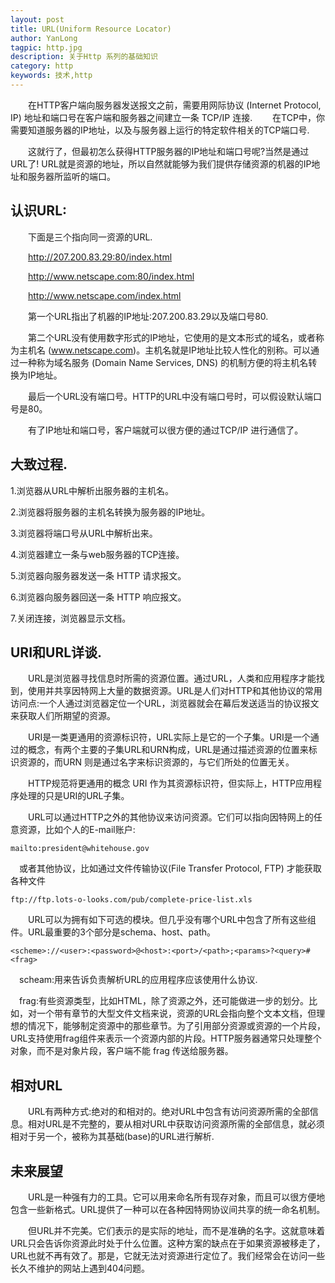 ```yaml
---
layout: post
title: URL(Uniform Resource Locator)
author: YanLong
tagpic: http.jpg
description: 关于Http 系列的基础知识
category: http
keywords: 技术,http
---
```



&emsp;&emsp;在HTTP客户端向服务器发送报文之前，需要用网际协议 (Internet Protocol, IP) 地址和端口号在客户端和服务器之间建立一条 TCP/IP 连接.
&emsp;&emsp;在TCP中，你需要知道服务器的IP地址，以及与服务器上运行的特定软件相关的TCP端口号.

&emsp;&emsp;这就行了，但最初怎么获得HTTP服务器的IP地址和端口号呢?当然是通过URL了! URL就是资源的地址，所以自然就能够为我们提供存储资源的机器的IP地址和服务器所监听的端口。

认识URL:
----------

&emsp;&emsp;下面是三个指向同一资源的URL.

&emsp;&emsp;http://207.200.83.29:80/index.html

&emsp;&emsp;http://www.netscape.com:80/index.html

&emsp;&emsp;http://www.netscape.com/index.html

&emsp;&emsp;第一个URL指出了机器的IP地址:207.200.83.29以及端口号80.

&emsp;&emsp;第二个URL没有使用数字形式的IP地址，它使用的是文本形式的域名，或者称为主机名 (www.netscape.com)。主机名就是IP地址比较人性化的别称。可以通过一种称为域名服务 (Domain Name Services, DNS) 的机制方便的将主机名转换为IP地址。

&emsp;&emsp;最后一个URL没有端口号。HTTP的URL中没有端口号时，可以假设默认端口号是80。

&emsp;&emsp;有了IP地址和端口号，客户端就可以很方便的通过TCP/IP 进行通信了。

大致过程.
-------
1.浏览器从URL中解析出服务器的主机名。

2.浏览器将服务器的主机名转换为服务器的IP地址。

3.浏览器将端口号从URL中解析出来。

4.浏览器建立一条与web服务器的TCP连接。

5.浏览器向服务器发送一条 HTTP 请求报文。

6.浏览器向服务器回送一条 HTTP 响应报文。

7.关闭连接，浏览器显示文档。



URI和URL详谈.
----------

&emsp;&emsp;URL是浏览器寻找信息时所需的资源位置。通过URL，人类和应用程序才能找到，使用并共享因特网上大量的数据资源。URL是人们对HTTP和其他协议的常用访问点:一个人通过浏览器定位一个URL，浏览器就会在幕后发送适当的协议报文来获取人们所期望的资源。

&emsp;&emsp;URI是一类更通用的资源标识符，URL实际上是它的一个子集。URI是一个通过的概念，有两个主要的子集URL和URN构成，URL是通过描述资源的位置来标识资源的，而URN 则是通过名字来标识资源的，与它们所处的位置无关。

&emsp;&emsp;HTTP规范将更通用的概念 URI 作为其资源标识符，但实际上，HTTP应用程序处理的只是URI的URL子集。

&emsp;&emsp;URL可以通过HTTP之外的其他协议来访问资源。它们可以指向因特网上的任意资源，比如个人的E-mail账户:
	
	mailto:president@whitehouse.gov

&emsp;或者其他协议，比如通过文件传输协议(File Transfer Protocol, FTP) 才能获取各种文件
	
	ftp://ftp.lots-o-looks.com/pub/complete-price-list.xls


&emsp;&emsp;URL可以为拥有如下可选的模块。但几乎没有哪个URL中包含了所有这些组件。URL最重要的3个部分是schema、host、path。

	<scheme>://<user>:<password>@<host>:<port>/<path>;<params>?<query>#<frag>


&emsp;scheam:用来告诉负责解析URL的应用程序应该使用什么协议.

&emsp;frag:有些资源类型，比如HTML，除了资源之外，还可能做进一步的划分。比如，对一个带有章节的大型文件文档来说，资源的URL会指向整个文本文档，但理想的情况下，能够制定资源中的那些章节。为了引用部分资源或资源的一个片段，URL支持使用frag组件来表示一个资源内部的片段。HTTP服务器通常只处理整个对象，而不是对象片段，客户端不能 frag 传送给服务器。

	
相对URL
------
&emsp;&emsp;URL有两种方式:绝对的和相对的。绝对URL中包含有访问资源所需的全部信息。相对URL是不完整的，要从相对URL中获取访问资源所需的全部信息，就必须相对于另一个，被称为其基础(base)的URL进行解析.

未来展望
-------
&emsp;&emsp;URL是一种强有力的工具。它可以用来命名所有现存对象，而且可以很方便地包含一些新格式。URL提供了一种可以在各种因特网协议间共享的统一命名机制。

&emsp;&emsp;但URL并不完美。它们表示的是实际的地址，而不是准确的名字。这就意味着URL只会告诉你资源此时处于什么位置。这种方案的缺点在于如果资源被移走了，URL也就不再有效了。那是，它就无法对资源进行定位了。我们经常会在访问一些长久不维护的网站上遇到404问题。